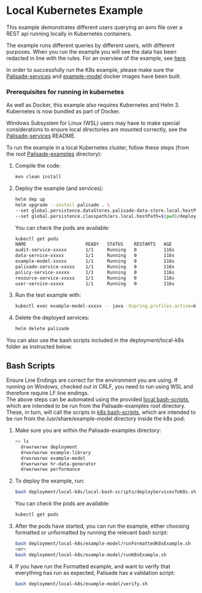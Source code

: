 <!--
 Copyright 2020 Crown Copyright
 
 Licensed under the Apache License, Version 2.0 (the "License");
 you may not use this file except in compliance with the License.
 You may obtain a copy of the License at
 
     http://www.apache.org/licenses/LICENSE-2.0
 
 Unless required by applicable law or agreed to in writing, software
 distributed under the License is distributed on an "AS IS" BASIS,
 WITHOUT WARRANTIES OR CONDITIONS OF ANY KIND, either express or implied.
 See the License for the specific language governing permissions and
 limitations under the License.
-->

# Local Kubernetes Example

This example demonstrates different users querying an avro file over a REST api running locally in Kubernetes containers.

The example runs different queries by different users, with different purposes.
When you run the example you will see the data has been redacted in line with the rules.
For an overview of the example, see [here](../../README.md).

In order to successfully run the K8s example, please make sure the [Palisade-services](https://github.com/gchq/Palisade-services) and [example-model](../../example-model) docker images have been built.

### Prerequisites for running in kubernetes 
As well as Docker, this example also requires Kubernetes and Helm 3.
Kubernetes is now bundled as part of Docker.

Windows Subsystem for Linux (WSL) users may have to make special considerations to ensure local directories are mounted correctly, see the [Palisade-services](https://github.com/gchq/Palisade-services) README.

To run the example in a local Kubernetes cluster, follow these steps (from the root [Palisade-examples](../..) directory):

1. Compile the code:
    ```bash
    mvn clean install
    ```

1. Deploy the example (and services):
    ```bash
    helm dep up
    helm upgrade --install palisade . \
    --set global.persistence.dataStores.palisade-data-store.local.hostPath=$(pwd)/resources/data, \
    --set global.persistence.classpathJars.local.hostPath=$(pwd)/deployment/target
    ```

    You can check the pods are available:
    ```bash
   kubectl get pods
   NAME                      READY   STATUS    RESTARTS   AGE
   audit-service-xxxxx       1/1     Running   0          116s
   data-service-xxxxx        1/1     Running   0          116s
   example-model-xxxxx       1/1     Running   0          116s
   palisade-service-xxxxx    1/1     Running   0          116s
   policy-service-xxxxx      1/1     Running   0          116s
   resource-service-xxxxx    1/1     Running   0          116s
   user-service-xxxxx        1/1     Running   0          116s
    ```

1. Run the test example with:
    ```bash
    kubectl exec example-model-xxxxx -- java -Dspring.profiles.active=k8s,rest -jar /usr/share/example-model/example-model.jar
    ```

1. Delete the deployed services:
    ```bash
    helm delete palisade
    ```
   
You can also use the bash scripts included in the deployment/local-k8s folder as instructed below.

## Bash Scripts

Ensure Line Endings are correct for the environment you are using. If running on Windows, checked out in CRLF, you need to run using WSL and therefore require LF line endings.  
The above steps can be automated using the provided [local bash-scripts](./example-model), which are intended to be run from the Palisade-examples root directory.
These, in turn, will call the scripts in [k8s bash-scripts](../../example-model/src/main/resources/k8s-bash-scripts), which are intended to be run from the /usr/share/example-model directory inside the k8s pod:

1. Make sure you are within the Palisade-examples directory:  
   ```bash
   >> ls
     drwxrwxrwx deployment
     drwxrwxrwx example-library
     drwxrwxrwx example-model
     drwxrwxrwx hr-data-generator
     drwxrwxrwx performance
   ```

2. To deploy the example, run:
   ```bash
   bash deployment/local-k8s/local-bash-scripts/deployServicesToK8s.sh
   ```
   You can check the pods are available:
   ```bash
   kubectl get pods
   ```
   
3. After the pods have started, you can run the example, either choosing formatted or unformatted by running the relevant bash script:
   ```bash
   bash deployment/local-k8s/example-model/runFormattedK8sExample.sh
   <or>
   bash deployment/local-k8s/example-model/runK8sExample.sh
   ```
   
4. If you have run the Formatted example, and want to verify that everything has run as expected, Palisade has a validation script:
    ```bash
   bash deployment/local-k8s/example-model/verify.sh
    ```
